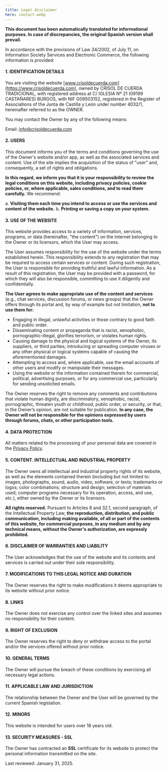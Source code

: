 ```yaml
---
title: Legal disclaimer
hero: contact.webp
---
```


**This document has been automatically translated for informational purposes. In case of discrepancies, the original Spanish version shall prevail.**

In accordance with the provisions of Law 34/2002, of July 11, on Information Society Services and Electronic Commerce, the following information is provided:

#### 1. IDENTIFICATION DETAILS

You are visiting the website [www.crisoldecuerda.com](https://www.crisoldecuerda.com), owned by CRISOL DE CUERDA TRADICIONAL, with registered address at C/ IGLESIA Nº 21 (09199 CASTAÑARES) BURGOS, with NIF G09503152, registered in the Register of Associations of the Junta de Castilla y León under number 4032/1, hereinafter referred to as the OWNER.

You may contact the Owner by any of the following means:

Email: [info@crisoldecuerda.com](mailto:info@crisoldecuerda.com)

#### 2. USERS

This document informs you of the terms and conditions governing the use of the Owner's website and/or app, as well as the associated services and content. Use of the site implies the acquisition of the status of "user" and, consequently, a set of rights and obligations.

**In this regard, we inform you that it is your responsibility to review the legal conditions on this website, including privacy policies, cookie policies, or, where applicable, sales conditions, and to read them carefully.** We recommend:

a. **Visiting them each time you intend to access or use the services and content of the website.**
b. **Printing or saving a copy on your system.**

#### 3. USE OF THE WEBSITE

This website provides access to a variety of information, services, programs, or data (hereinafter, "the content") on the Internet belonging to the Owner or its licensors, which the User may access.

The User assumes responsibility for the use of the website under the terms established herein. This responsibility extends to any registration that may be required to access certain services or content. During such registration, the User is responsible for providing truthful and lawful information. As a result of this registration, the User may be provided with a password, for which they will also be responsible, committing to use it diligently and confidentially.

**The User agrees to make appropriate use of the content and services** (e.g., chat services, discussion forums, or news groups) that the Owner offers through its portal and, by way of example but not limitation, **not to use them for:**

- Engaging in illegal, unlawful activities or those contrary to good faith and public order.
- Disseminating content or propaganda that is racist, xenophobic, pornographic-illegal, glorifies terrorism, or violates human rights.
- Causing damage to the physical and logical systems of the Owner, its suppliers, or third parties; introducing or spreading computer viruses or any other physical or logical systems capable of causing the aforementioned damages.
- Attempting to access and, where applicable, use the email accounts of other users and modify or manipulate their messages.
- Using the website or the information contained therein for commercial, political, advertising purposes, or for any commercial use, particularly for sending unsolicited emails.

The Owner reserves the right to remove any comments and contributions that violate human dignity, are discriminatory, xenophobic, racist, pornographic, threaten youth or childhood, public order, or security, or that, in the Owner’s opinion, are not suitable for publication. **In any case, the Owner will not be responsible for the opinions expressed by users through forums, chats, or other participation tools.**

#### 4. DATA PROTECTION

All matters related to the processing of your personal data are covered in the [Privacy Policy](/en/privacy-policy).

#### 5. CONTENT. INTELLECTUAL AND INDUSTRIAL PROPERTY

The Owner owns all intellectual and industrial property rights of its website, as well as the elements contained therein (including but not limited to: images, photographs, sound, audio, video, software, or texts; trademarks or logos; color combinations; structure and design; selection of materials used; computer programs necessary for its operation, access, and use, etc.), either owned by the Owner or its licensors.

**All rights reserved.** Pursuant to Articles 8 and 32.1, second paragraph, of the Intellectual Property Law, **the reproduction, distribution, and public communication, including making available, of all or part of the contents of this website, for commercial purposes, in any medium and by any technical means, without the Owner's authorization, are expressly prohibited.**

#### 6. DISCLAIMER OF WARRANTIES AND LIABILITY

The User acknowledges that the use of the website and its contents and services is carried out under their sole responsibility.

#### 7. MODIFICATIONS TO THIS LEGAL NOTICE AND DURATION

The Owner reserves the right to make modifications it deems appropriate to its website without prior notice.

#### 8. LINKS

The Owner does not exercise any control over the linked sites and assumes no responsibility for their content.

#### 9. RIGHT OF EXCLUSION

The Owner reserves the right to deny or withdraw access to the portal and/or the services offered without prior notice.

#### 10. GENERAL TERMS

The Owner will pursue the breach of these conditions by exercising all necessary legal actions.

#### 11. APPLICABLE LAW AND JURISDICTION

The relationship between the Owner and the User will be governed by the current Spanish legislation.

#### 12. MINORS

This website is intended for users over 18 years old.

#### 13. SECURITY MEASURES - SSL

The Owner has contracted an **SSL** certificate for its website to protect the personal information transmitted on the site.

Last reviewed: January 31, 2025.
